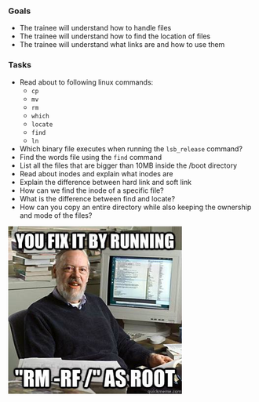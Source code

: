 
### Goals
- The trainee will understand how to handle files
- The trainee will understand how to find the location of files
- The trainee will understand what links are and how to use them

### Tasks
- Read about to following linux commands:
  - `cp`
  - `mv`
  - `rm`
  - `which`
  - `locate`
  - `find`
  - `ln`
- Which binary file executes when running the `lsb_release` command?
- Find the words file using the `find` command
- List all the files that are bigger than 10MB inside the /boot directory
- Read about inodes and explain what inodes are
- Explain the difference between hard link and soft link
- How can we find the inode of a specific file?
- What is the difference between find and locate?
- How can you copy an entire directory while also keeping the ownership and mode of the files?

![--no-preserve-root](./rm.jpeg)